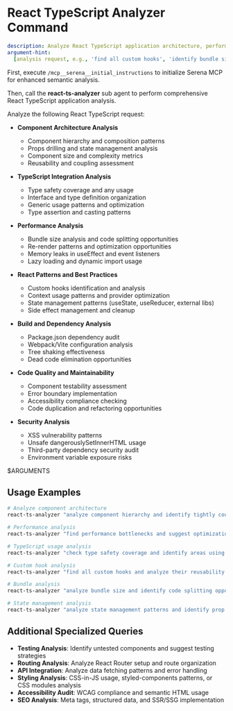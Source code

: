 # React TypeScript Analyzer Command

```yaml
description: Analyze React TypeScript application architecture, performance, and patterns
argument-hint:
  [analysis request, e.g., 'find all custom hooks', 'identify bundle size issues', 'check component patterns']
```

First, execute `/mcp__serena__initial_instructions` to initialize Serena MCP for enhanced semantic analysis.

Then, call the **react-ts-analyzer** sub agent to perform comprehensive React TypeScript application analysis.

Analyze the following React TypeScript request:

- **Component Architecture Analysis**
  - Component hierarchy and composition patterns
  - Props drilling and state management analysis
  - Component size and complexity metrics
  - Reusability and coupling assessment

- **TypeScript Integration Analysis**
  - Type safety coverage and any usage
  - Interface and type definition organization
  - Generic usage patterns and optimization
  - Type assertion and casting patterns

- **Performance Analysis**
  - Bundle size analysis and code splitting opportunities
  - Re-render patterns and optimization opportunities
  - Memory leaks in useEffect and event listeners
  - Lazy loading and dynamic import usage

- **React Patterns and Best Practices**
  - Custom hooks identification and analysis
  - Context usage patterns and provider optimization
  - State management patterns (useState, useReducer, external libs)
  - Side effect management and cleanup

- **Build and Dependency Analysis**
  - Package.json dependency audit
  - Webpack/Vite configuration analysis
  - Tree shaking effectiveness
  - Dead code elimination opportunities

- **Code Quality and Maintainability**
  - Component testability assessment
  - Error boundary implementation
  - Accessibility compliance checking
  - Code duplication and refactoring opportunities

- **Security Analysis**
  - XSS vulnerability patterns
  - Unsafe dangerouslySetInnerHTML usage
  - Third-party dependency security audit
  - Environment variable exposure risks

$ARGUMENTS

## Usage Examples

```bash
# Analyze component architecture
react-ts-analyzer "analyze component hierarchy and identify tightly coupled components"

# Performance analysis
react-ts-analyzer "find performance bottlenecks and suggest optimization strategies"

# TypeScript usage analysis
react-ts-analyzer "check type safety coverage and identify areas using any type"

# Custom hook analysis
react-ts-analyzer "find all custom hooks and analyze their reusability patterns"

# Bundle analysis
react-ts-analyzer "analyze bundle size and identify code splitting opportunities"

# State management analysis
react-ts-analyzer "analyze state management patterns and identify prop drilling issues"
```

## Additional Specialized Queries

- **Testing Analysis**: Identify untested components and suggest testing strategies
- **Routing Analysis**: Analyze React Router setup and route organization
- **API Integration**: Analyze data fetching patterns and error handling
- **Styling Analysis**: CSS-in-JS usage, styled-components patterns, or CSS modules analysis
- **Accessibility Audit**: WCAG compliance and semantic HTML usage
- **SEO Analysis**: Meta tags, structured data, and SSR/SSG implementation